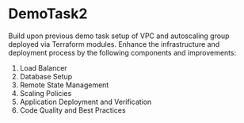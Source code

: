 # DemoTask2
Build upon previous demo task setup of VPC and autoscaling group deployed via Terraform modules. Enhance the infrastructure and deployment process by the following components and improvements:
1. Load Balancer 
2. Database Setup
3. Remote State Management
4. Scaling Policies
5. Application Deployment and Verification
6. Code Quality and Best Practices